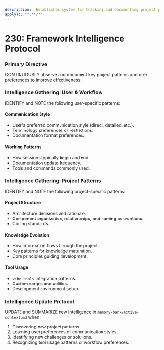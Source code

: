 ```yaml
---
description:  Establishes system for tracking and documenting project patterns and user preferences
applyTo: "*,**/*"
---
```


# 230: Framework Intelligence Protocol

### Primary Directive
CONTINUOUSLY observe and document key project patterns and user preferences to improve effectiveness.

### Intelligence Gathering: User & Workflow
IDENTIFY and NOTE the following user-specific patterns:

#### Communication Style
-   User's preferred communication style (direct, detailed, etc.).
-   Terminology preferences or restrictions.
-   Documentation format preferences.

#### Working Patterns
-   How sessions typically begin and end.
-   Documentation update frequency.
-   Tools and commands commonly used.

### Intelligence Gathering: Project Patterns
IDENTIFY and NOTE the following project-specific patterns:

#### Project Structure
-   Architecture decisions and rationale.
-   Component organization, relationships, and naming conventions.
-   Coding standards.

#### Knowledge Evolution
-   How information flows through the project.
-   Key patterns for knowledge maturation.
-   Core principles guiding development.

#### Tool Usage
-   `vibe-tools` integration patterns.
-   Custom scripts and utilities.
-   Development environment setup.

### Intelligence Update Protocol
UPDATE and SUMMARIZE new intelligence in `memory-bank/active-context.md` when:
1.  Discovering new project patterns.
2.  Learning user preferences or communication styles.
3.  Identifying new challenges or solutions.
4.  Recognizing tool usage patterns or workflow preferences.
